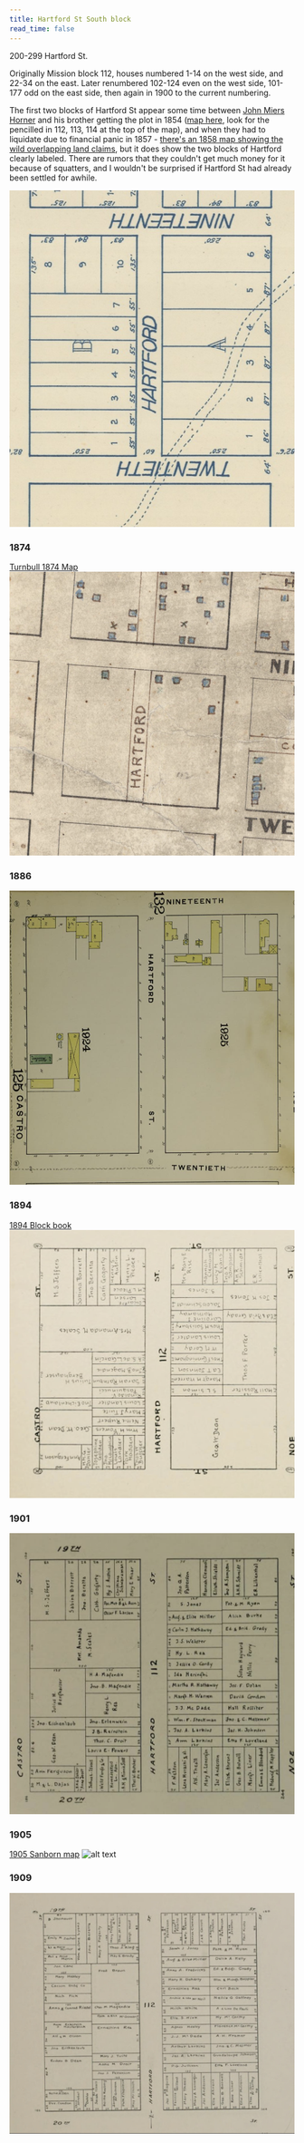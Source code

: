 ```yaml
---
title: Hartford St South block
read_time: false
---
```


200-299 Hartford St.

Originally Mission block 112, houses numbered 1-14 on the west side, and 22-34 on the east. Later renumbered 102-124 even on the west side, 101-177 odd on the east side, then again in 1900 to the current numbering.


The first two blocks of Hartford St appear some time between [John Miers Horner](https://en.wikipedia.org/wiki/John_M._Horner) and his brother getting the plot in 1854 ([map here](https://hdl.huntington.org/digital/collection/p15150coll4/id/3502/), look for the pencilled in 112, 113, 114 at the top of the map), and when they had to liquidate due to financial panic in 1857 - [there's an 1858 map showing the wild overlapping land claims](https://www.davidrumsey.com/luna/servlet/detail/RUMSEY~8~1~289005~90060593), but it does show the two blocks of Hartford clearly labeled. There are rumors that they couldn't get much money for it because of squatters, and I wouldn't be surprised if Hartford St had already been settled for awhile.

![alt text](eureka-valley-homestead-south.png)

### 1874

[Turnbull 1874 Map](https://www.davidrumsey.com/luna/servlet/detail/RUMSEY~8~1~326621~90095174:Map-Of-San-Francisco?)
![alt text](turnbull-south.png)

### 1886

![alt text](sanborn1886-south.png)

### 1894 

[1894 Block book](https://archive.org/details/handyblockbookof1894hick/page/766/mode/2up)
![The southern block of Hartford St in the 1894 block book](blockbook1894-south.png)

### 1901
![alt text](blockbook1901-south.png)

### 1905
[1905 Sanborn map](https://www.davidrumsey.com/luna/servlet/detail/RUMSEY~8~1~214222~5501577:Vol--6,-Page-669-670--San-Francisco)
![alt text](sanborn1905-south.png)


### 1909

![1909 Block book](blockbook-1909-south.png)